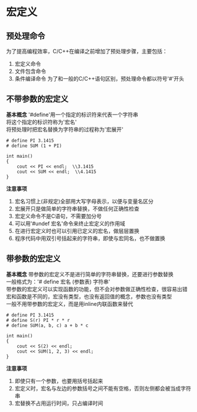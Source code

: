 # 宏定义

## 预处理命令
为了提高编程效率，C/C++在编译之前增加了预处理步骤，主要包括：  
1. 宏定义命令
2. 文件包含命令
3. 条件编译命令
为了和一般的C/C++语句区别，预处理命令都以符号'#'开头  


## 不带参数的宏定义
**基本概念**
'#define'用一个指定的标识符来代表一个字符串  
将这个指定的标识符称为'宏名'  
将预处理时把宏名替换为字符串的过程称为'宏展开'  
```
# define PI 3.1415
# define SUM (1 + PI)

int main()
{
	cout << PI << endl;  \\3.1415
	cout << SUM << endl;  \\4.1415
}
```
**注意事项**
1. 宏名习惯上(非规定)全部用大写字母表示，以便与变量名区分
2. 宏展开只是做简单的字符串替换，不做任何正确性检查  
3. 宏定义命令不是C语句，不需要加分号  
4. 可以用'#undef 宏名'命令来终止宏定义的作用域  
5. 在进行宏定义时也可以引用已定义的宏名，做层层置换  
6. 程序代码中用双引号括起来的字符串，即使与宏同名，也不做置换  



## 带参数的宏定义
**基本概念**
带参数的宏定义不是进行简单的字符串替换，还要进行参数替换  
一般格式为：'# define 宏名 (参数表) 字符串'  
带参数的宏定义可以实现函数的功能，但不会对参数做正确性检查，很容易出错  
宏和函数是不同的，宏没有类型，也没有返回值的概念，参数也没有类型  
一般不用带参数的宏定义，而是用inline内联函数来替代  
```
# define PI 3.1415
# define S(r) PI * r * r
# define SUM(a, b, c) a + b * c

int main()
{
	cout << S(2) << endl;
	cout << SUM(1, 2, 3) << endl;
}
```
**注意事项**
1. 即使只有一个参数，也要用括号括起来
2. 宏定义时，宏名与左边的参数括号之间不能有空格，否则左侧都会被当成字符串
3. 宏替换不占用运行时间，只占编译时间